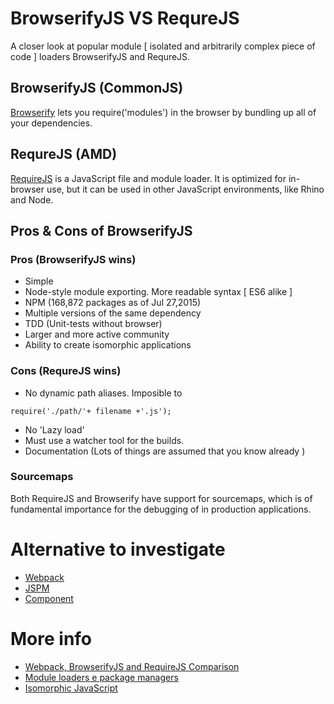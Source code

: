 
BrowserifyJS VS RequreJS
==============================
A closer look at popular module [ isolated and arbitrarily complex piece of code ] loaders BrowserifyJS and RequreJS.


BrowserifyJS (CommonJS)
------------------------------
[Browserify](http://browserify.org) lets you require('modules') in the browser by bundling up all of your dependencies.

RequreJS (AMD)
------------------------------
[RequireJS](http://requirejs.org) is a JavaScript file and module loader. It is optimized for in-browser use, but it can be used in other JavaScript environments, like Rhino and Node.

Pros & Cons of BrowserifyJS
------------------------------

### Pros (BrowserifyJS wins)
- Simple
- Node-style module exporting. More readable syntax [ ES6 alike ]
- NPM (168,872 packages as of Jul 27,2015)
- Multiple versions of the same dependency
- TDD (Unit-tests without browser)
- Larger and more active community
- Ability to create isomorphic applications


### Cons (RequreJS wins)
- No dynamic path aliases. Imposible to
```
require('./path/'+ filename +'.js');
```
- No 'Lazy load'
- Must use a watcher tool for the builds.
- Documentation (Lots of things are assumed that you know already )

### Sourcemaps
Both RequireJS and Browserify have support for sourcemaps, which is of fundamental importance for the debugging of in production applications.


Alternative to investigate
==============================
- [Webpack](https://webpack.github.io/)
- [JSPM](http://jspm.io/)
- [Component](https://github.com/componentjs/component/)


More info
==============================
- [Webpack, BrowserifyJS and RequireJS Comparison](https://webpack.github.io/docs/comparison.html)
- [Module loaders e package managers](http://www.leanpanda.com/blog/2015/06/28/amd-requirejs-commonjs-browserify/)
- [Isomorphic JavaScript](http://nerds.airbnb.com/isomorphic-javascript-future-web-apps/)
